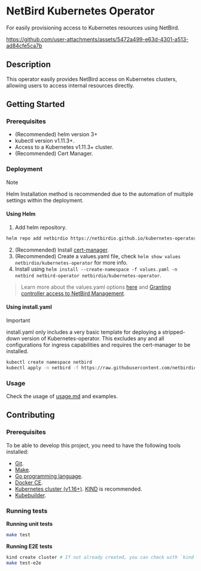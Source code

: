 # NetBird Kubernetes Operator
For easily provisioning access to Kubernetes resources using NetBird.

https://github.com/user-attachments/assets/5472a499-e63d-4301-a513-ad84cfe5ca7b

## Description

This operator easily provides NetBird access on Kubernetes clusters, allowing users to access internal resources directly.

## Getting Started

### Prerequisites
- (Recommended) helm version 3+
- kubectl version v1.11.3+.
- Access to a Kubernetes v1.11.3+ cluster.
- (Recommended) Cert Manager.


### Deployment
> [!NOTE]
> Helm Installation method is recommended due to the automation of multiple settings within the deployment.

#### Using Helm

1. Add helm repository.
```sh
helm repo add netbirdio https://netbirdio.github.io/kubernetes-operator
```
2. (Recommended) Install [cert-manager](https://cert-manager.io/docs/installation/#default-static-install).
3. (Recommended) Create a values.yaml file, check `helm show values netbirdio/kubernetes-operator` for more info.
4. Install using `helm install --create-namespace -f values.yaml -n netbird netbird-operator netbirdio/kubernetes-operator`.

> Learn more about the values.yaml options [here](helm/kubernetes-operator/values.yaml) and  [Granting controller access to NetBird Management](docs/usage.md#granting-controller-access-to-netbird-management).
#### Using install.yaml

> [!IMPORTANT]
> install.yaml only includes a very basic template for deploying a stripped-down version of Kubernetes-operator.
> This excludes any and all configurations for ingress capabilities and requires the cert-manager to be installed.

```sh
kubectl create namespace netbird
kubectl apply -n netbird -f https://raw.githubusercontent.com/netbirdio/kubernetes-operator/refs/heads/main/manifests/install.yaml
```

### Usage

Check the usage of [usage.md](docs/usage.md) and examples.

## Contributing

### Prerequisites

To be able to develop this project, you need to have the following tools installed:

- [Git](https://git-scm.com/).
- [Make](https://www.gnu.org/software/make/).
- [Go programming language](https://golang.org/dl/).
- [Docker CE](https://www.docker.com/community-edition).
- [Kubernetes cluster (v1.16+)](https://kubernetes.io/docs/setup/). [KIND](https://github.com/kubernetes-sigs/kind) is recommended.
- [Kubebuilder](https://book.kubebuilder.io/).

### Running tests

**Running unit tests**
```sh
make test
```

**Running E2E tests**
```sh
kind create cluster # If not already created, you can check with `kind get clusters`
make test-e2e
```